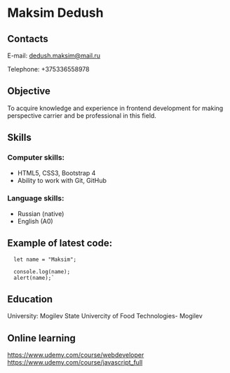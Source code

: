 # Maksim Dedush
## Contacts
E-mail: dedush.maksim@mail.ru

Telephone: +375336558978

## Objective
To acquire knowledge and experience in frontend development for making perspective carrier and be professional in this field.

## Skills
### Computer skills:
* HTML5, CSS3, Bootstrap 4
* Ability to work with Git, GitHub
### Language skills:
* Russian (native)
* English (A0)
## Example of latest code:
```
  let name = "Maksim";
  
  console.log(name);
  alert(name);`
```
## Education
University: Mogilev State Univercity of Food Technologies- Mogilev

## Online learning
https://www.udemy.com/course/webdeveloper <br/>
https://www.udemy.com/course/javascript_full
